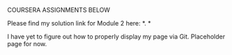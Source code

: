 COURSERA ASSIGNMENTS BELOW

Please find my solution link for Module 2 here: *.   *

I have yet to figure out how to properly display my page via Git. Placeholder page for now.


